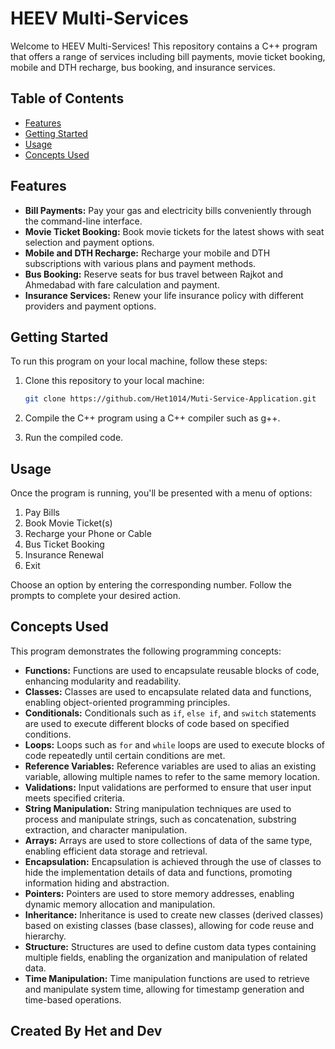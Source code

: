 # HEEV Multi-Services

Welcome to HEEV Multi-Services! This repository contains a C++ program that offers a range of services including bill payments, movie ticket booking, mobile and DTH recharge, bus booking, and insurance services.

## Table of Contents

- [Features](#features)
- [Getting Started](#getting-started)
- [Usage](#usage)
- [Concepts Used](#concepts-used)

## Features

- **Bill Payments:** Pay your gas and electricity bills conveniently through the command-line interface.
- **Movie Ticket Booking:** Book movie tickets for the latest shows with seat selection and payment options.
- **Mobile and DTH Recharge:** Recharge your mobile and DTH subscriptions with various plans and payment methods.
- **Bus Booking:** Reserve seats for bus travel between Rajkot and Ahmedabad with fare calculation and payment.
- **Insurance Services:** Renew your life insurance policy with different providers and payment options.

## Getting Started

To run this program on your local machine, follow these steps:

1. Clone this repository to your local machine:

   ```bash
   git clone https://github.com/Het1014/Muti-Service-Application.git
   ```

2. Compile the C++ program using a C++ compiler such as g++.

3. Run the compiled code.

## Usage

Once the program is running, you'll be presented with a menu of options:

1. Pay Bills
2. Book Movie Ticket(s)
3. Recharge your Phone or Cable
4. Bus Ticket Booking
5. Insurance Renewal
6. Exit

Choose an option by entering the corresponding number. Follow the prompts to complete your desired action.

## Concepts Used

This program demonstrates the following programming concepts:

- **Functions:** Functions are used to encapsulate reusable blocks of code, enhancing modularity and readability.
- **Classes:** Classes are used to encapsulate related data and functions, enabling object-oriented programming principles.
- **Conditionals:** Conditionals such as `if`, `else if`, and `switch` statements are used to execute different blocks of code based on specified conditions.
- **Loops:** Loops such as `for` and `while` loops are used to execute blocks of code repeatedly until certain conditions are met.
- **Reference Variables:** Reference variables are used to alias an existing variable, allowing multiple names to refer to the same memory location.
- **Validations:** Input validations are performed to ensure that user input meets specified criteria.
- **String Manipulation:** String manipulation techniques are used to process and manipulate strings, such as concatenation, substring extraction, and character manipulation.
- **Arrays:** Arrays are used to store collections of data of the same type, enabling efficient data storage and retrieval.
- **Encapsulation:** Encapsulation is achieved through the use of classes to hide the implementation details of data and functions, promoting information hiding and abstraction.
- **Pointers:** Pointers are used to store memory addresses, enabling dynamic memory allocation and manipulation.
- **Inheritance:** Inheritance is used to create new classes (derived classes) based on existing classes (base classes), allowing for code reuse and hierarchy.
- **Structure:** Structures are used to define custom data types containing multiple fields, enabling the organization and manipulation of related data.
- **Time Manipulation:** Time manipulation functions are used to retrieve and manipulate system time, allowing for timestamp generation and time-based operations.

## **Created By Het and Dev**
